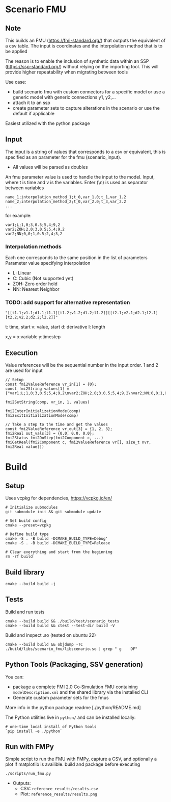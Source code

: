 # Scenario FMU

## Note

This builds an FMU (https://fmi-standard.org/) that outputs the equivalent of a csv table. 
The input is coordinates and the interpolation method that is to be applied

The reason is to enable the inclusion of synthetic data within an SSP (https://ssp-standard.org/) without relying on the importing tool.
This will provide higher repeatability when migrating between tools 

Use case:
- build scenario fmu with custom connectors for a specific model or use a generic model with generic connections y1, y2,...
- attach it to an ssp
- create parameter sets to capture alterations in the scenario or use the default if applicable

Easiest utilized with the python package

## Input 
The input is a string of values that corresponds to a csv or equivalent, this is specified as an parameter for the fmu (scenario_input). 

- All values will be parsed as doubles

An fmu parameter value is used to handle the input to the model.
Input, where t is time and v is the variables. Enter (\n) is used as separator between variables
```
name_1;interpolation_method_1;t_0,var_1.0;t_1,var_1.2
name_2;interpolation_method_2;t_0,var_2.0;t_3,var_2.2
...
```

for example:
```
var1;L;1,0;3,0.5;5,4;9,2
var2;ZOH;2,0;3,0.5;5,4;9,2
var2;NN;0,0;1,0.5;2,4;3,2
```

### Interpolation methods

Each one corresponds to the same position in the list of parameters
Parameter value specifying interpolation

- L: Linear
- C: Cubic (Not supported yet)
- ZOH: Zero order hold
- NN: Nearest Neighbor

### TODO: add support for alternative representation

```
"[[t1.1;v1.1;d1.1;l1.1][t1.2;v1.2;d1.2;l1.2]][[t2.1;v2.1;d2.1;l2.1][t2.2;v2.2;d2.2;l2.2]]"
```

t: time, start
v: value, start
d: derivative
l: length

x,y = x:variable y:timestep

## Execution

Value references will be the sequential number in the input order. 1 and 2 are used for input
```
// Setup
const fmi2ValueReference vr_in[1] = {0};
const fmi2String values[1] = {"var1;L;1,0;3,0.5;5,4;9,2\nvar2;ZOH;2,0;3,0.5;5,4;9,2\nvar2;NN;0,0;1,0.5;2,4;3,2"};

fmi2SetString(comp, vr_in, 1, values)

fmi2EnterInitializationMode(comp)
fmi2ExitInitializationMode(comp)

// Take a step to the time and get the values
const fmi2ValueReference vr_out[3] = {1, 2, 3};
fmi2Real out_vals[3] = {0.0, 0.0, 0.0};
fmi2Status fmi2DoStep(fmi2Component c, ...)
fmiGetReal(fmi2Component c, fmi2ValueReference vr[], size_t nvr, fmi2Real value[])
```

# Build

## Setup

Uses vcpkg for dependencies, https://vcpkg.io/en/

```
# Initialize submodules
git submodule init && git submodule update

# Set build config
cmake --preset=vcpkg

# Define build type
cmake -S . -B build -DCMAKE_BUILD_TYPE=Debug'
cmake -S . -B build -DCMAKE_BUILD_TYPE=Release

# Clear everything and start from the beginning
rm -rf build
```

## Build library

```
cmake --build build -j
```

## Tests

Build and run tests
```
cmake --build build && ./build/test/scenario_tests
cmake --build build && ctest --test-dir build -V
```

Build and inspect .so (tested on ubuntu 22)
```
cmake --build build && objdump -TC ./build/libs/scenario_fmu/libscenario.so | grep " g    DF"
```


## Python Tools (Packaging, SSV generation)

You can:
- package a complete FMI 2.0 Co‑Simulation FMU containing `modelDescription.xml` and the shared library via the installed CLI
- Generate custom parameter sets for the fmus

More info in the python package readme [./python/README.md]

The Python utilities live in `python/` and can be installed locally:
```
# one‑time local install of Python tools
`pip install -e ./python`
```

## Run with FMPy

Simple script to run the FMU with FMPy, capture a CSV, and optionally a plot if matplotlib is availible.
build and package before executing

```
./scripts/run_fmu.py
```

- Outputs:
  - CSV: `reference_results/results.csv` 
  - Plot: `reference_results/results.png`



